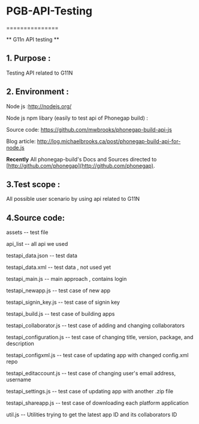 # PGB-API-Testing #
===============

** G11n API testing **

## 1. Purpose : ##
Testing API related to G11N

## 2. Environment : ##
Node js :http://nodejs.org/

Node js npm libary (easily to test api of Phonegap build) :

Source code: https://github.com/mwbrooks/phonegap-build-api-js

Blog article: http://log.michaelbrooks.ca/post/phonegap-build-api-for-node.js

**Recently** All phonegap-build's Docs and Sources directed to [http://github.com/phonegap](http://github.com/phonegap).

## 3.Test scope :
All possible user scenario by using api related to G11N

## 4.Source code: ##
assets	-- test file

api_list	-- all api we used

testapi_data.json	-- test data

testapi_data.xml -- test data , not used yet


testapi_main.js	-- main approach , contains login

testapi_newapp.js	-- test case of new app

testapi_signin_key.js -- test case of signin key

testapi_build.js -- test case of building apps

testapi_collaborator.js -- test case of adding and changing collaborators

testapi_configuration.js -- test case of changing title, version, package, and description

testapi_configxml.js -- test case of updating app with changed config.xml repo

testapi_editaccount.js -- test case of changing user's email address, username

testapi_settings.js -- test case of updating app with another .zip file

testapi_shareapp.js -- test case of downloading each platform application

util.js -- Utilities trying to get the latest app ID and its collaborators ID
